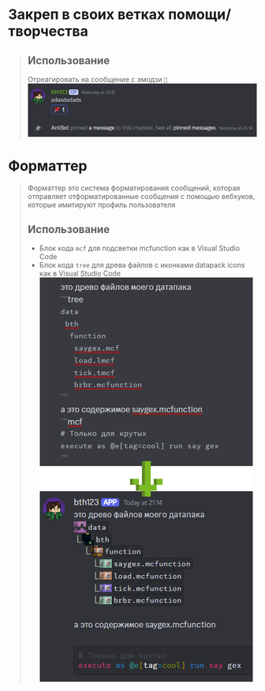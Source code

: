 # Закреп в своих ветках помощи/творчества
> ## Использование
> Отреагировать на сообщение с эмодзи `📌`
![pin](pin.png)

# Форматтер
> Форматтер это система форматирования сообщений, которая отправляет отформатированные сообщения с помощью вебхуков, которые имитируют профиль пользователя
> ## Использование
> - Блок кода `mcf` для подсветки mcfunction как в Visual Studio Code
> - Блок кода `tree` для древа файлов с иконками datapack icons как в Visual Studio Code
![formatter](formatter.png)